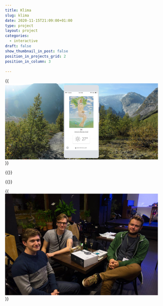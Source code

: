 ```yaml
---
title: Klima 
slug: klima
date: 2020-11-15T21:09:00+01:00
type: project
layout: project
categories:
  - interactive
draft: false
show_thumbnail_in_post: false
position_in_projects_grid: 2
position_in_column: 3

---
```


{{<img src="image/klima1.jpg" >}}

{{<diptych src1="image/klima2a.jpg" caption1="a" src2="image/klima2b.jpg" caption2="b" render_captions="true">}}

{{<diptych src1="image/klima3a.jpg" caption1="a" src2="image/klima3b.jpg" caption2="b" render_captions="true">}}

{{<img src="image/klima4.jpg">}}
